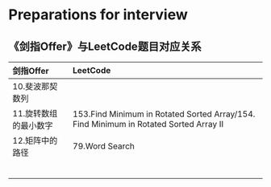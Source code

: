 # Preparations for interview

## 《剑指Offer》与LeetCode题目对应关系

| 剑指Offer      | LeetCode                                 |
| :----------- | :--------------------------------------- |
| 10.斐波那契数列    |                                          |
| 11.旋转数组的最小数字 | 153.Find Minimum in Rotated Sorted Array/154. Find Minimum in Rotated Sorted Array II |
| 12.矩阵中的路径    | 79.Word Search                           |
|              |                                          |
|              |                                          |
|              |                                          |
|              |                                          |
|              |                                          |
|              |                                          |

